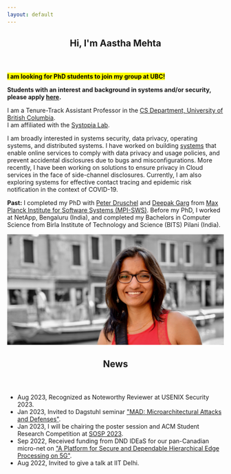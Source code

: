 ```yaml
---
layout: default
---
```

<!-- ### Aastha Mehta -->

<section id="banner">
  <div class="content">
  <!--
## About
  -->

  <header>
  <h1>Hi, I'm Aastha Mehta</h1>
  </header>
  <p><mark style="background-color:yellow"><b>I am looking for PhD students to join my group at UBC!</b></mark></p>

  <p><b>Students with an interest and background in systems and/or security, please apply <a href="https://www.cs.ubc.ca/students/grad/admissions">here</a>.</b></p>

  <p>I am a Tenure-Track Assistant Professor in the <a href="https://www.cs.ubc.ca/">CS Department, University of British Columbia</a>.<br />
  I am affiliated with the <a href="https://systopia.cs.ubc.ca">Systopia Lab</a>.
  </p>

  <p>I am broadly interested in systems security, data privacy, operating systems, and distributed systems. I have worked on building <a href="http://thoth.mpi-sws.org/">systems</a> that enable online services to comply with data privacy and usage policies, and prevent accidental disclosures due to bugs and misconfigurations. More recently, I have been working on solutions to ensure privacy in Cloud services in the face of side-channel disclosures. Currently, I am also exploring systems for effective contact tracing and epidemic risk notification in the context of COVID-19.</p>

  <p><b>Past:</b> I completed my PhD with <a href="http://www.mpi-sws.org/~druschel/">Peter Druschel</a> and <a href="http://www.mpi-sws.org/~dg/">Deepak Garg</a> from <a href="http://www.mpi-sws.org/">Max Planck Institute for Software Systems (MPI-SWS)</a>. Before my PhD, I worked at NetApp, Bengaluru (India), and completed my Bachelors in Computer Science from Birla Institute of Technology and Science (BITS) Pilani (India).</p>

  </div>

  <span class="image object">
  <img src="imgs/Aastha_pic.jpg" class="wrap align-center">
  </span>
</section>

<!--
## Publications
To know more about our research, visit our [group web page](https://aasthakm.github.io/research/projects.html).

- Reconciling Security and Utility in Next Generation Epidemic Risk Mitigation System [\[PDF\]](https://arxiv.org/pdf/2011.08069.pdf)<br>
Pierfrancesco Ingo, Nichole Boufford, Ming Cheng Jiang, Rowan Lindsay, Roberta De Viti, Matthew Lentz, Gilles Barthe, Manuel Gomez-Rodriguez, Bernhard Schölkopf, Deepak Garg, Peter Druschel, **Aastha Mehta**<br>
Arxiv 2022.<br>
-->
<!-- <span style="font-size:12px;">*Authors listed in alphabetical order</span> -->

<!--
- Pacer: Network Side-Channel Mitigation in the Cloud [\[PDF\]](https://aasthakm.github.io/files/sec22-pacer.pdf) [\[Tech Report\]](https://arxiv.org/pdf/1908.11568.pdf) [\[Code\]](https://gitlab.mpi-sws.org/pacer)<br>
**Aastha Mehta**, Mohamed Alzayat, Roberta De Viti, Björn B. Brandenburg, Peter Druschel, Deepak Garg<br>
USENIX Security Symposium, 2022.

- Listening to Bluetooth Beacons for Epidemic Risk Mitigation* [\[PDF\]](https://www.nature.com/articles/s41598-022-09440-1.pdf)<br>
Gilles Barthe, Roberta De Viti, Peter Druschel, Deepak Garg, Manuel Gomez-Rodriguez, Pierfrancesco Ingo, Heiner Kremer, Matthew Lentz, Lars Lorch, **Aastha Mehta**, Bernhard Schölkopf<br>
Scientific Reports. 2022.<br>
<span style="font-size:12px;">*Authors listed in alphabetical order</span>

- PanCast: Listening to Bluetooth Beacons for Epidemic Risk Mitigation* [\[PDF\]](https://arxiv.org/pdf/2011.08069.pdf)<br>
Gilles Barthe, Roberta De Viti, Peter Druschel, Deepak Garg, Manuel Gomez-Rodriguez, Pierfrancesco Ingo, Matthew Lentz, **Aastha Mehta**, Bernhard Schölkopf<br>
White Paper, 2020.<br>
<span style="font-size:12px;">*Authors listed in alphabetical order</span>

- Ensuring Compliance with Data Privacy and Usage Policies in Online Services [\[PDF\]](https://aasthakm.github.io/files/AasthaMehta-PhDThesis-2020.pdf)<br>
**Aastha Mehta**<br>
PhD Thesis, 2020.
-->
<!-- http://dx.doi.org/10.22028/D291-32673 -->

<!--
- Qapla: Policy compliance for database-backed systems [\[PDF\]](https://aasthakm.github.io/files/sec17-qapla.pdf) [\[Code\]](https://github.com/aasthakm/qapla)<br>
**Aastha Mehta**, Eslam Elnikety, Katura Harvey, Deepak Garg, Peter Druschel<br>
USENIX Security Symposium, 2017.

- Thoth: Comprehensive Policy Compliance in Data Retrieval Systems [\[PDF\]](https://aasthakm.github.io/files/sec16-thoth.pdf)<br>
Eslam Elnikety, **Aastha Mehta**, Anjo Vahldiek-Oberwagner, Deepak Garg, Peter Druschel<br>
USENIX Security Symposium, 2016.

- Oblivious Multi-Party Machine Learning on Trusted Processors [\[PDF\]](https://aasthakm.github.io/files/sec16-oblivML.pdf)<br>
Olga Ohrimenko, Felix Schuster, Cédric Fournet, **Aastha Mehta**, Sebastian Nowozin, Kapil Vaswani, Manuel Costa<br>
USENIX Security Symposium, 2016.

- Guardat: Enforcing data policies at the storage layer [\[PDF\]](https://aasthakm.github.io/files/eurosys15-guardat.pdf)<br>
Anjo Vahldiek, Eslam Elnikety, **Aastha Mehta**, Deepak Garg, Peter Druschel, Ansley Post, Rodrigo Rodriguez, Johannes Gehrke<br>
European Conference on Computer Systems (EuroSys), 2015.

- HDFS Space Consolidation<br>
**Aastha Mehta**, Deepti Banka, Kartheek Muthyala, Priya Sehgal, Ajay Bakre<br>
Student Research Symposium, International Conference on High Performance Computing (HiPC), 2011.
-->

<!--
## Group

#### Current
- Amir Sabzi (MSc, 2021 -)
- Praveen Gupta (MSc, 2022 -)
- Rut Vora (MSc, 2022 -)
- Yayu Wang (MSc, 2022 -)

#### Past
- Tanya Prasad (MITACS Intern 2022 and UG Hons. Thesis, BITS Pilani, 2022 - 2023)
- Aanandi Siddharth (UG research, 2022)
- Kasra Kamal (UG Honors Thesis, 2022, received [Rick Sample Memorial Award in CS](https://www.cs.ubc.ca/award/2022/05/rick-sample-memorial-award-computer-science))
- Gokce Dilek (UG research, 2022)
- Jae Han (Ryan) Kim (UG research, 2022)
- Nichole Boufford (UG research, 2021)
- Chenhao Xu (UG research, 2021)
- Gwangkul (David) Kim (UG research, 2021)
- Rowan Lindsay (UG research, 2021)
- Ming Cheng Jiang (UG research, 2021)
-->

<!--
## Collaborators
Pierfrancesco Ingo, Mathias Lécuyer, Margo Seltzer, Swati Goswami,
Mohammad Shahrad, Arshia Moghimi, David Lie, Eyal De Lara, Oana Balmau, Julien Gascon-Samson
-->

<!--
## Teaching

- Instructor, CPSC 317: Internet Computing<br>
Winter Term 2, Jan 2023

- Instructor, [CPSC 538M: Systems Security](https://aasthakm.github.io/courses/cpsc538m.html) (UBC Graduate Course)<br>
Winter Term 1, Sep 2022

- Instructor, [CPSC 538M: Security and Privacy in the Era of Side Channels](https://aasthakm.github.io/courses/2021w1/cpsc538m.html) (UBC Graduate Course)<br>
Winter Term 1, Sep 2021

- Co-Instructor, [Operating Systems](https://courses.mpi-sws.org/os-ws19/) (UdS Graduate Core Course)<br>
Winter 2019

- Teaching Assistant, [Information Flow Control Systems](https://people.mpi-sws.org/~dg/teaching/ifcs2016/ifcs2016.html) (UdS Graduate Seminar)<br>
Summer 2016

- Teaching Assistant, [Operating Systems](http://courses.mpi-sws.org/os-ss13/) (UdS Graduate Core Course)<br>
Summer 2013
-->

<!--
## Service

**Program Committee**
-->
<!--**2023:**-->
<!--
- [SysTex 2023](https://systex.cs.fau.de/systex23/)
- [USENIX Security 2023](https://www.usenix.org/conference/usenixsecurity23)
- [Oakland S&P 2023](https://www.ieee-security.org/TC/SP2023/)
- [JSys (System Security area)](https://www.jsys.org/cfp_security/)
-->
<!--**2022:**-->
<!--
- [EuroSys 2022](https://2022.eurosys.org/calls/call-for-papers/)
- [ASPLOS 2022](https://asplos-conference.org/)
- [USENIX Security 2022](https://www.usenix.org/conference/usenixsecurity22)
-->
<!--**2021:**-->
<!--
- [Systor 2021](https://www.systor.org/2021/)
- [EuroSys 2021](https://2021.eurosys.org/)
- [EuroDW 2021](https://2021.eurosys.org/workshops.html#workshops)
- [PriSC 2021](https://popl21.sigplan.org/home/prisc-2021)
-->
<!--**2020:**-->
<!--
- [Middleware Doctoral Symposium 2020](https://2020.middleware-conference.org/call-for-doctoral-symposium.html)
  
**Organizer**

- [ACM Student Research Competition @ SOSP 2023](https://src.acm.org/about)
- [Poster session @ SOSP 2023](https://sosp2023.mpi-sws.org/)
- [OSDI 2020 Mentoring Program](https://www.usenix.org/conference/osdi20/mentorship) (Co-organized with Natacha Crooks, Malte Schwarzkopf)

**Mentor**

- [SOSP 2019 Mentoring Program](https://sosp19.rcs.uwaterloo.ca/mentoring.html)
-->

<section>
  <header class="major">
  <h2> News </h2>
  </header>
  <div class="content">
  <ul class="content">
  <li>Aug 2023, Recognized as Noteworthy Reviewer at USENIX Security 2023.</li>
  <li>Jan 2023, Invited to Dagstuhl seminar <a href="https://www.dagstuhl.de/en/seminars/seminar-calendar/seminar-details/23481">"MAD: Microarchitectural Attacks and Defenses"</a>.</li>
  <li>Jan 2023, I will be chairing the poster session and ACM Student Research
  Competition at <a href="https://sosp2023.mpi-sws.org/">SOSP 2023</a>.</li>
  <li>Sep 2022, Received funding from DND IDEaS for our pan-Canadian micro-net on <a href="https://www.cs.ubc.ca/news/2022/09/15m-canadas-department-national-defence-fund-development-5g-edge-computing-research-network">"A Platform for
  Secure and Dependable Hierarchical Edge Processing on 5G"</a>.</li>
  <li>Aug 2022, Invited to give a talk at IIT Delhi.</li>

<!--
- Dec 2021, Received NSERC Defense Supplement for Discovery Grant.
- Apr 2021, Received NSERC Discovery Grant.
- Mar 2021, Invited to give a talk at IIT Kharagpur
</section>
-->

<!--
## Awards & Honors
- Received NSERC Discovery Grant (2021-2026) with a Defense Supplement (2021-2024).
- Selected for [Rising Stars Workshop in EECS](https://risingstars18-eecs.mit.edu/). Oct 2018.
- Selected for [Heidelberg Laureate Forum (HLF)](https://www.heidelberg-laureate-forum.org/event_2016/). My [Q&A with 6 out of 200](https://scilogs.spektrum.de/hlf/2499-2/) at HLF. Aug 2016.
-->

<!--
## Contact
-->
<!-- \<first name\>k\<last initial\>[AT]cs.ubc.ca -->
<!--
[first name]k[last initial]@cs.ubc.ca
-->

